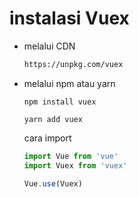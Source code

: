 # instalasi Vuex

- melalui CDN

  ```html
  https://unpkg.com/vuex
  ```

- melalui npm atau yarn

  ```
  npm install vuex
  ```

  ```
  yarn add vuex
  ```

  cara import

  ```js
  import Vue from 'vue'
  import Vuex from 'vuex'
  
  Vue.use(Vuex)
  ```

  

  
